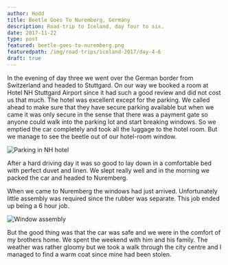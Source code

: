 ```yaml
---
author: Hodd
title: Beetle Goes To Nuremberg, Germany
description: Road-trip to Iceland, day four to six.
date: 2017-11-22
type: post
featured: beetle-goes-to-nuremberg.png
featuredpath: /img/road-trips/iceland-2017/day-4-6
draft: true
---
```


In the evening of day three we went over the German border from Switzerland and headed to Stuttgard. On our way we booked a room at Hotel NH Stuttgard Airport since it had such a good review and did not cost us that much. The hotel was excellent except for the parking. We called ahead to make sure that they have secure parking available but when we came it was only secure in the sense that there was a payment gate so anyone could walk into the parking lot and start breaking windows. So we emptied the car completely and took all the luggage to the hotel room. But we manage to see the beetle out of our hotel-room window.

![Parking in NH hotel](/img/road-trips/iceland-2017/day-4-6/parking.png "Parking in NH hotel")

After a hard driving day it was so good to lay down in a comfortable bed with perfect duvet and linen. We slept really well and in the morning we packed the car and headed to Nuremberg.

When we came to Nuremberg the windows had just arrived. Unfortunately little assembly was required since the rubber was separate. This job ended up being a 6 hour job.

![Window assembly](/img/road-trips/iceland-2017/day-4-6/job.png "Window assembly")

But the good thing was that the car was safe and we were in the comfort of my brothers home. We spent the weekend with him and his family. The weather was rather gloomy but we took a walk through the city centre and I managed to find a warm coat since mine had been stolen.
